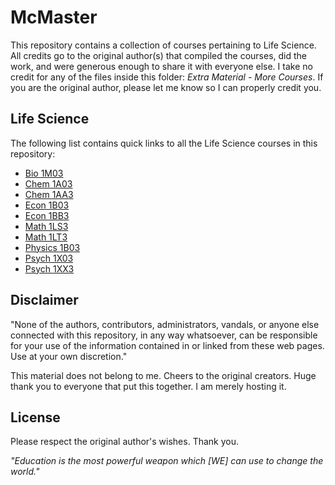 # McMaster
This repository contains a collection of courses pertaining to Life Science. All credits go to the original author(s) that compiled the courses, did the work, and were generous enough to share it with everyone else. I take no credit for any of the files inside this folder: *Extra Material - More Courses*. If you are the original author, please let me know so I can properly credit you.

## Life Science
The following list contains quick links to all the Life Science courses in this repository:

* [Bio 1M03](https://github.com/chowdhaj/McMaster/tree/main/Extra%20Material%20-%20More%20Courses/Bio%201M03)
* [Chem 1A03](https://github.com/chowdhaj/McMaster/tree/main/Extra%20Material%20-%20More%20Courses/Chem%201A03)
* [Chem 1AA3](https://github.com/chowdhaj/McMaster/tree/main/Extra%20Material%20-%20More%20Courses/Chem%201AA3)
* [Econ 1B03](https://github.com/chowdhaj/McMaster/tree/main/Extra%20Material%20-%20More%20Courses/Econ%201B03)
* [Econ 1BB3](https://github.com/chowdhaj/McMaster/tree/main/Extra%20Material%20-%20More%20Courses/Econ%201BB3)
* [Math 1LS3](https://github.com/chowdhaj/McMaster/tree/main/Extra%20Material%20-%20More%20Courses/Math%201LS3)
* [Math 1LT3](https://github.com/chowdhaj/McMaster/tree/main/Extra%20Material%20-%20More%20Courses/Math%201LT3)
* [Physics 1B03](https://github.com/chowdhaj/McMaster/tree/main/Extra%20Material%20-%20More%20Courses/Physics%201B03/Midterms)
* [Psych 1X03](https://github.com/chowdhaj/McMaster/tree/main/Extra%20Material%20-%20More%20Courses/Psych%201X03)
* [Psych 1XX3](https://github.com/chowdhaj/McMaster/tree/main/Extra%20Material%20-%20More%20Courses/Psych%201XX3)

## Disclaimer
"None of the authors, contributors, administrators, vandals, or anyone else connected with this repository, in any way whatsoever, can be responsible for your use of the information contained in or linked from these web pages. Use at your own discretion."

This material does not belong to me. Cheers to the original creators. Huge thank you to everyone that put this together. I am merely hosting it.

## License
Please respect the original author's wishes. Thank you.

*"Education is the most powerful weapon which [WE] can use to change the world."*
